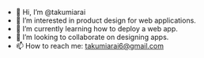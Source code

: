- 👋 Hi, I’m @takumiarai
- 👀 I’m interested in product design for web applications.
- 🌱 I’m currently learning how to deploy a web app.
- 💞️ I’m looking to collaborate on designing apps.
- 📫 How to reach me: takumiarai6@gmail.com

<!---
takumiarai/takumiarai is a ✨ special ✨ repository because its `README.md` (this file) appears on your GitHub profile.
You can click the Preview link to take a look at your changes.
--->
